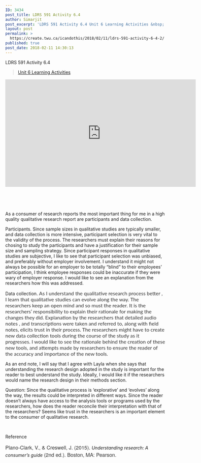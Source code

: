 ```yaml
---
ID: 3434
post_title: LDRS 591 Activity 6.4
author: Simarjit
post_excerpt: 'LDRS 591 Activity 6.4 Unit 6 Learning Activities &nbsp; &nbsp; As a consumer of research reports the most important thing for me in a high quality qualitative research report are participants and data collection. Participants. Since sample sizes in qualitative studies are typically smaller, and data collection is more intensive, participant selection is very vital [&hellip;]'
layout: post
permalink: >
  https://create.twu.ca/icandothis/2018/02/11/ldrs-591-activity-6-4-2/
published: true
post_date: 2018-02-11 14:30:13
---
```

LDRS 591 Activity 6.4

<blockquote class="wp-embedded-content" data-secret="zQai1cvHzk"><a href="https://create.twu.ca/ldrs591-sp18/unit-6-learning-activities/">Unit 6 Learning Activities</a></p></blockquote>



<iframe class="wp-embedded-content" sandbox="allow-scripts" security="restricted" src="https://create.twu.ca/ldrs591-sp18/unit-6-learning-activities/embed/#?secret=zQai1cvHzk" data-secret="zQai1cvHzk" width="600" height="338" title="&#8220;Unit 6 Learning Activities&#8221; &#8212; Leadership 591: Scholarly Inquiry" frameborder="0" marginwidth="0" marginheight="0" scrolling="no"></iframe>

&nbsp;

&nbsp;

As a consumer of research reports the most important thing for me in a high quality qualitative research report are participants and data collection.

Participants. Since sample sizes in qualitative studies are typically smaller, and data collection is more intensive, participant selection is very vital to the validity of the process. The researchers must explain their reasons for chosing to study the participants and have a justification for their sample size and sampling strategy. Since participant responses in qualitative studies are subjective, I like to see that participant selection was unbiased, and preferably without employer involvement. I understand it might not always be possible for an employer to be totally &#8220;blind&#8221; to their employees&#8217; participation, I think employee responses could be inaccurate if they were wary of employer response. I would like to see an explanation from the researchers how this was addressed.

Data collection. <span style="float: none;background-color: transparent;color: #333333;cursor: text;font-family: 'Lato',Helvetica,sans-serif;font-size: 16px;font-style: normal;font-variant: normal;font-weight: 400;letter-spacing: normal;text-align: left;text-decoration: none;text-indent: 0px">As I understand the qualitative research process better , I learn that qualitative studies can evolve along the way. The researchers keep an open mind and so must the reader. It is the researchers&#8217; responsibility to explain their rationale for making the changes they did. Explanation by the researchers that detailed audio notes , and transcriptions were taken and referred to, along with field notes, elicits trust in their process. The researchers might have to create new data collection tools during the course of the study as it progresses. I would like to see the rationale behind the creation of these new tools, and attempts made by researchers to ensure the reader of the accuracy and importance of the new tools. </span>

As an end note, I will say that I agree with Layla when she says that understanding the research design adopted in the study is important for the reader to best understand the study. Ideally, I would like it if the researchers would name the research design in their methods section.

Question: Since the qualitative process is &#8216;explorative&#8217; and &#8216;evolves&#8217; along the way, the results could be interpreted in different ways. Since the reader doesn&#8217;t always have access to the analysis tools or programs used by the researchers, how does the reader reconcile their interpretation with that of the researchers? Seems like trust in the researchers is an important element to the consumer of qualitative research.

&nbsp;

Reference

<span style="float: none;background-color: transparent;color: #333333;font-family: 'Libre Franklin','Helvetica Neue',helvetica,arial,sans-serif;font-size: 16px;font-style: normal;font-variant: normal;font-weight: 400;letter-spacing: normal;text-align: left;text-decoration: none;text-indent: 0px">Plano-Clark, V., &amp; Creswell, J. (2015). </span><em>Understanding research: A consumer’s guide</em><span style="float: none;background-color: transparent;color: #333333;font-family: 'Libre Franklin','Helvetica Neue',helvetica,arial,sans-serif;font-size: 16px;font-style: normal;font-variant: normal;font-weight: 400;letter-spacing: normal;text-align: left;text-decoration: none;text-indent: 0px"> (2nd ed.). Boston, MA: Pearson.</span>

&nbsp;